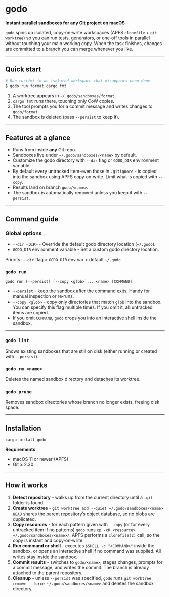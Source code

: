 # godo

**Instant parallel sandboxes for any Git project on macOS**

`godo` spins up isolated, copy‑on‑write workspaces (APFS `clonefile` + `git
worktree`) so you can run tests, generators, or one‑off tools in parallel
without touching your main working copy. When the task finishes, changes are
committed to a branch you can merge whenever you like.

---

## Quick start

```bash
# Run rustfmt in an isolated workspace that disappears when done
$ godo run format cargo fmt
```

1. A worktree appears in `~/.godo/sandboxes/format`.
2. `cargo fmt` runs there, touching only CoW copies.
3. The tool prompts you for a commit message and writes changes to `godo/format`.
4. The sandbox is deleted (pass `--persist` to keep it).

---

## Features at a glance

* Runs from inside **any** Git repo.
* Sandboxes live under `~/.godo/sandboxes/<name>` by default.
* Customize the godo directory with `--dir` flag or `GODO_DIR` environment variable.
* By default every untracked item-even those in `.gitignore` - is copied into the
  sandbox using APFS copy‑on‑write.  Limit what is copied with `--copy`.
* Results land on branch `godo/<name>`.
* The sandbox is automatically removed unless you keep it with `--persist`.

---

## Command guide

### Global options

* `--dir <DIR>` - Override the default godo directory location (`~/.godo`).
* `GODO_DIR` environment variable - Set a custom godo directory location.

Priority: `--dir` flag > `GODO_DIR` env var > default `~/.godo`

### `godo run`

```
godo run [--persist] [--copy <glob>]... <name> [COMMAND]
```

* `--persist` - keep the sandbox after the command exits.  Handy for manual
  inspection or re‑runs.
* `--copy <glob>` - copy only directories that match `glob` into the sandbox.
  You can specify this flag multiple times.  If you omit it, **all** untracked
  items are copied.
* If you omit `COMMAND`, `godo` drops you into an interactive shell inside the
  sandbox.

---

### `godo list`

Shows existing sandboxes that are still on disk (either running or created with `--persist`).

### `godo rm <name>`

Deletes the named sandbox directory and detaches its worktree.

### `godo prune`

Removes sandbox directories whose branch no longer exists, freeing disk space.

---

## Installation

```bash
cargo install godo
```

**Requirements**

* macOS 11 or newer (APFS)
* Git ≥ 2.30

---

## How it works

1. **Detect repository** - walks up from the current directory until a `.git`
   folder is found.
2. **Create worktree** - `git worktree add --quiet ~/.godo/sandboxes/<name> HEAD`
   shares the parent repository’s object database, so no blobs are duplicated.
3. **Copy resources** - for each pattern given with `--copy` (or for every
   untracked item if no patterns) `godo` runs `cp -cR <resource>
   ~/.godo/sandboxes/<name>/`.  APFS performs a `clonefile(2)` call, so the copy is
   instant and copy‑on‑write.
4. **Run command or shell** - executes `$SHELL -c "<COMMAND>"` inside the
   sandbox, or opens an interactive shell if no command was supplied.  All
   writes stay inside the sandbox.
5. **Commit results** - switches to `godo/<name>`, stages changes, prompts for
   a commit message, and writes the commit. The branch is already attached to
   the parent repository.
6. **Cleanup** - unless `--persist` was specified, `godo` runs `git worktree
   remove --force ~/.godo/sandboxes/<name>` and deletes the sandbox directory.

